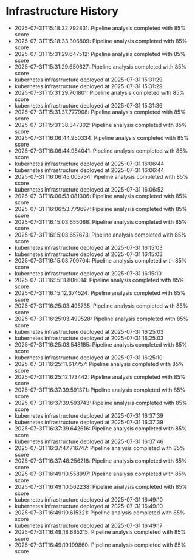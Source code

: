 # Infrastructure History

- 2025-07-31T15:18:32.792831: Pipeline analysis completed with 85% score
- 2025-07-31T15:18:33.306809: Pipeline analysis completed with 85% score
- 2025-07-31T15:31:29.647512: Pipeline analysis completed with 85% score
- 2025-07-31T15:31:29.650627: Pipeline analysis completed with 85% score
- kubernetes infrastructure deployed at 2025-07-31 15:31:29
- kubernetes infrastructure deployed at 2025-07-31 15:31:29
- 2025-07-31T15:31:29.701801: Pipeline analysis completed with 85% score
- kubernetes infrastructure deployed at 2025-07-31 15:31:36
- 2025-07-31T15:31:37.777908: Pipeline analysis completed with 85% score
- 2025-07-31T15:31:38.347302: Pipeline analysis completed with 85% score
- 2025-07-31T16:06:44.950334: Pipeline analysis completed with 85% score
- 2025-07-31T16:06:44.954041: Pipeline analysis completed with 85% score
- kubernetes infrastructure deployed at 2025-07-31 16:06:44
- kubernetes infrastructure deployed at 2025-07-31 16:06:44
- 2025-07-31T16:06:45.005734: Pipeline analysis completed with 85% score
- kubernetes infrastructure deployed at 2025-07-31 16:06:52
- 2025-07-31T16:06:53.081306: Pipeline analysis completed with 85% score
- 2025-07-31T16:06:53.779697: Pipeline analysis completed with 85% score
- 2025-07-31T16:15:03.655068: Pipeline analysis completed with 85% score
- 2025-07-31T16:15:03.657673: Pipeline analysis completed with 85% score
- kubernetes infrastructure deployed at 2025-07-31 16:15:03
- kubernetes infrastructure deployed at 2025-07-31 16:15:03
- 2025-07-31T16:15:03.709704: Pipeline analysis completed with 85% score
- kubernetes infrastructure deployed at 2025-07-31 16:15:10
- 2025-07-31T16:15:11.806014: Pipeline analysis completed with 85% score
- 2025-07-31T16:15:12.374524: Pipeline analysis completed with 85% score
- 2025-07-31T16:25:03.495735: Pipeline analysis completed with 85% score
- 2025-07-31T16:25:03.499528: Pipeline analysis completed with 85% score
- kubernetes infrastructure deployed at 2025-07-31 16:25:03
- kubernetes infrastructure deployed at 2025-07-31 16:25:03
- 2025-07-31T16:25:03.548185: Pipeline analysis completed with 85% score
- kubernetes infrastructure deployed at 2025-07-31 16:25:10
- 2025-07-31T16:25:11.617757: Pipeline analysis completed with 85% score
- 2025-07-31T16:25:12.173442: Pipeline analysis completed with 85% score
- 2025-07-31T16:37:39.591371: Pipeline analysis completed with 85% score
- 2025-07-31T16:37:39.593743: Pipeline analysis completed with 85% score
- kubernetes infrastructure deployed at 2025-07-31 16:37:39
- kubernetes infrastructure deployed at 2025-07-31 16:37:39
- 2025-07-31T16:37:39.642616: Pipeline analysis completed with 85% score
- kubernetes infrastructure deployed at 2025-07-31 16:37:46
- 2025-07-31T16:37:47.716747: Pipeline analysis completed with 85% score
- 2025-07-31T16:37:48.256218: Pipeline analysis completed with 85% score
- 2025-07-31T16:49:10.558997: Pipeline analysis completed with 85% score
- 2025-07-31T16:49:10.562238: Pipeline analysis completed with 85% score
- kubernetes infrastructure deployed at 2025-07-31 16:49:10
- kubernetes infrastructure deployed at 2025-07-31 16:49:10
- 2025-07-31T16:49:10.615321: Pipeline analysis completed with 85% score
- kubernetes infrastructure deployed at 2025-07-31 16:49:17
- 2025-07-31T16:49:18.685215: Pipeline analysis completed with 85% score
- 2025-07-31T16:49:19.199860: Pipeline analysis completed with 85% score

